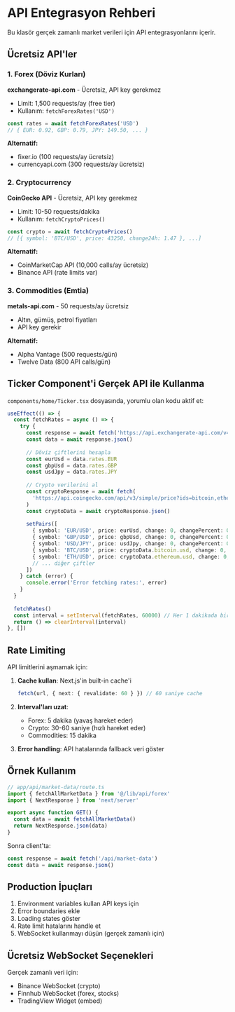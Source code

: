 # API Entegrasyon Rehberi

Bu klasör gerçek zamanlı market verileri için API entegrasyonlarını içerir.

## Ücretsiz API'ler

### 1. Forex (Döviz Kurları)

**exchangerate-api.com** - Ücretsiz, API key gerekmez
- Limit: 1,500 requests/ay (free tier)
- Kullanım: `fetchForexRates('USD')`
```javascript
const rates = await fetchForexRates('USD')
// { EUR: 0.92, GBP: 0.79, JPY: 149.50, ... }
```

**Alternatif:**
- fixer.io (100 requests/ay ücretsiz)
- currencyapi.com (300 requests/ay ücretsiz)

### 2. Cryptocurrency

**CoinGecko API** - Ücretsiz, API key gerekmez
- Limit: 10-50 requests/dakika
- Kullanım: `fetchCryptoPrices()`
```javascript
const crypto = await fetchCryptoPrices()
// [{ symbol: 'BTC/USD', price: 43250, change24h: 1.47 }, ...]
```

**Alternatif:**
- CoinMarketCap API (10,000 calls/ay ücretsiz)
- Binance API (rate limits var)

### 3. Commodities (Emtia)

**metals-api.com** - 50 requests/ay ücretsiz
- Altın, gümüş, petrol fiyatları
- API key gerekir

**Alternatif:**
- Alpha Vantage (500 requests/gün)
- Twelve Data (800 API calls/gün)

## Ticker Component'i Gerçek API ile Kullanma

`components/home/Ticker.tsx` dosyasında, yorumlu olan kodu aktif et:

```typescript
useEffect(() => {
  const fetchRates = async () => {
    try {
      const response = await fetch('https://api.exchangerate-api.com/v4/latest/USD')
      const data = await response.json()
      
      // Döviz çiftlerini hesapla
      const eurUsd = data.rates.EUR
      const gbpUsd = data.rates.GBP
      const usdJpy = data.rates.JPY
      
      // Crypto verilerini al
      const cryptoResponse = await fetch(
        'https://api.coingecko.com/api/v3/simple/price?ids=bitcoin,ethereum&vs_currencies=usd&include_24hr_change=true'
      )
      const cryptoData = await cryptoResponse.json()
      
      setPairs([
        { symbol: 'EUR/USD', price: eurUsd, change: 0, changePercent: 0 },
        { symbol: 'GBP/USD', price: gbpUsd, change: 0, changePercent: 0 },
        { symbol: 'USD/JPY', price: usdJpy, change: 0, changePercent: 0 },
        { symbol: 'BTC/USD', price: cryptoData.bitcoin.usd, change: 0, changePercent: cryptoData.bitcoin.usd_24h_change },
        { symbol: 'ETH/USD', price: cryptoData.ethereum.usd, change: 0, changePercent: cryptoData.ethereum.usd_24h_change },
        // ... diğer çiftler
      ])
    } catch (error) {
      console.error('Error fetching rates:', error)
    }
  }
  
  fetchRates()
  const interval = setInterval(fetchRates, 60000) // Her 1 dakikada bir güncelle
  return () => clearInterval(interval)
}, [])
```

## Rate Limiting

API limitlerini aşmamak için:

1. **Cache kullan**: Next.js'in built-in cache'i
   ```typescript
   fetch(url, { next: { revalidate: 60 } }) // 60 saniye cache
   ```

2. **Interval'ları uzat**: 
   - Forex: 5 dakika (yavaş hareket eder)
   - Crypto: 30-60 saniye (hızlı hareket eder)
   - Commodities: 15 dakika

3. **Error handling**: API hatalarında fallback veri göster

## Örnek Kullanım

```typescript
// app/api/market-data/route.ts
import { fetchAllMarketData } from '@/lib/api/forex'
import { NextResponse } from 'next/server'

export async function GET() {
  const data = await fetchAllMarketData()
  return NextResponse.json(data)
}
```

Sonra client'ta:
```typescript
const response = await fetch('/api/market-data')
const data = await response.json()
```

## Production İpuçları

1. Environment variables kullan API keys için
2. Error boundaries ekle
3. Loading states göster
4. Rate limit hatalarını handle et
5. WebSocket kullanmayı düşün (gerçek zamanlı için)

## Ücretsiz WebSocket Seçenekleri

Gerçek zamanlı veri için:
- Binance WebSocket (crypto)
- Finnhub WebSocket (forex, stocks)
- TradingView Widget (embed)

